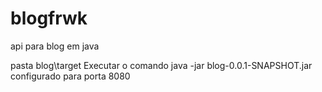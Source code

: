 # blogfrwk
api para blog em java

pasta blog\target
Executar o comando java -jar blog-0.0.1-SNAPSHOT.jar
configurado para porta 8080
